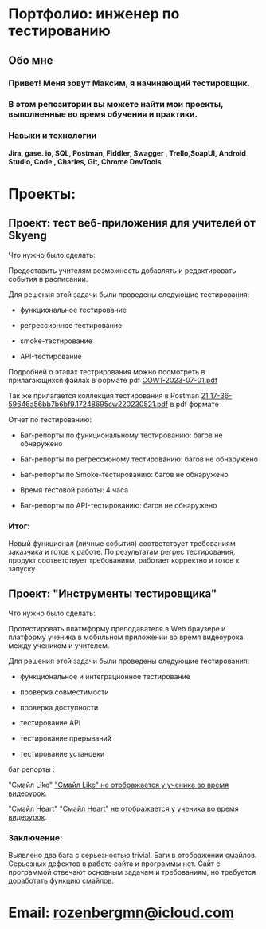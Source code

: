 # Портфолио: инженер по тестированию


## Обо мне

### Привет! Меня зовут Максим, я начинающий тестировщик. 

### В этом репозитории вы можете найти мои проекты, выполненные во время обучения и практики. 

### Навыки и технологии

**Jira, gase. io, SQL, Postman, Fiddler, Swagger ,
Trello,SoapUI, Android Studio, Code , Charles, Git,
Chrome DevTools**


# Проекты: 

## Проект: тест веб-приложения для учителей от Skyeng

Что нужно было сделать:

Предоставить учителям возможность добавлять и редактировать события в расписании.
 
Для решения этой задачи были проведены следующие тестирования:

* функциональное тестирование


* регрессионное тестирование


* smoke-тестирование


* API-тестирование

Подробней о этапах тестрирования можно посмотреть в прилагающихся файлах в формате pdf 
[COW1-2023-07-01.pdf](https://github.com/MaximRozen/QA/files/11926613/COW1-2023-07-01.pdf)



Так же прилагается коллекция тестирования в Postman
[21 17-36-59646a56bb7b6bf9.17248695cw220230521.pdf](https://github.com/MaximRozen/QA/files/11926619/21.17-36-59646a56bb7b6bf9.17248695cw220230521.pdf) в pdf формате 


Отчет по тестированию:

* Баг-репорты по функциональному тестированию:  багов не обнаружено
  
* Баг-репорты по регрессионому тестированию: багов не обнаружено

* Баг-репорты по Smoke-тестированию: багов не обнаружено

* Время тестовой работы: 4 часа

* Баг-репорты по API-тестированию: багов не обнаружено 

### Итог:

Новый функционал (личные события) соответствует требованиям заказчика и готов к работе. 
По результатам регрес тестирования, продукт соответствует требованиям, работает корректно и готов к запуску. 



## Проект: "Инструменты тестировщика"


Что нужно было сделать:

Протестировать платмформу преподавателя в Web браузере и платформу ученика в мобильном приложении во время видеоурока между учеником и учителем.
 
Для решения этой задачи были проведены следующие тестирования:

* функциональное и интеграционное тестирование 

* проверка совместимости

* проверка доступности

* тестирование API

* тестирование прерываний

* тестирование установки


баг репорты :

"Смайл Like" ["Смайл Like" не отображается у ученика во время видеоурок]([https://pages.github.com/](https://maximr.atlassian.net/browse/DD-1)https://maximr.atlassian.net/browse/DD-1).

"Смайл Heart" ["Смайл Heart" не отображается у ученика во время видеоурок]([https://pages.github.com/](https://maximr.atlassian.net/browse/DD-2)https://maximr.atlassian.net/browse/DD-2).

### Заключение:
Выявлено два бага с серьезностью trivial.
Баги в отображении смайлов.  Серьезных дефектов в работе сайта и программы нет. 
Сайт с программой отвечают основным задачам и  требованиям, но требуется доработать функцию смайлов.



# Email: rozenbergmn@icloud.com
